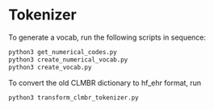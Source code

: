 # Tokenizer

To generate a vocab, run the following scripts in sequence:

```bash
python3 get_numerical_codes.py
python3 create_numerical_vocab.py
python3 create_vocab.py
```

To convert the old CLMBR dictionary to hf_ehr format, run
```
python3 transform_clmbr_tokenizer.py
```